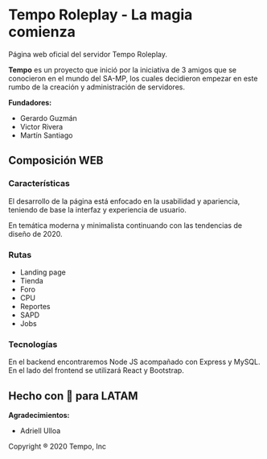 # Tempo Roleplay - La magia comienza

Página web oficial del servidor Tempo Roleplay.

**Tempo** es un proyecto que inició por la iniciativa de 3 amigos que se conocieron en el mundo del SA-MP, los cuales decidieron empezar en este rumbo de la creación y administración de servidores.

**Fundadores:**

- Gerardo Guzmán
- Victor Rivera
- Martín Santiago

## Composición WEB

### Características

El desarrollo de la página está enfocado en la usabilidad y apariencia, teniendo de base la interfaz y experiencia de usuario.

En temática moderna y minimalista continuando con las tendencias de diseño de 2020.

### Rutas

 - Landing page
 - Tienda
 - Foro
 - CPU
 - Reportes
 - SAPD
 - Jobs

### Tecnologías

En el backend encontraremos Node JS acompañado con Express y MySQL. En el lado del frontend se utilizará React y Bootstrap.


## Hecho con 💙 para LATAM

**Agradecimientos:**

 - Adriell Ulloa


Copyright ® 2020 Tempo, Inc
